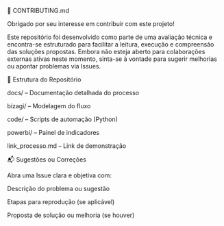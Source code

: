 🤝 CONTRIBUTING.md

Obrigado por seu interesse em contribuir com este projeto!

Este repositório foi desenvolvido como parte de uma avaliação técnica e encontra-se estruturado para facilitar a leitura, execução e compreensão das soluções propostas. Embora não esteja aberto para colaborações externas ativas neste momento, sinta-se à vontade para sugerir melhorias ou apontar problemas via Issues.

📁 Estrutura do Repositório

docs/ – Documentação detalhada do processo

bizagi/ – Modelagem do fluxo

code/ – Scripts de automação (Python)

powerbi/ – Painel de indicadores

link_processo.md – Link de demonstração

📬 Sugestões ou Correções

Abra uma Issue clara e objetiva com:

Descrição do problema ou sugestão

Etapas para reprodução (se aplicável)

Proposta de solução ou melhoria (se houver)
